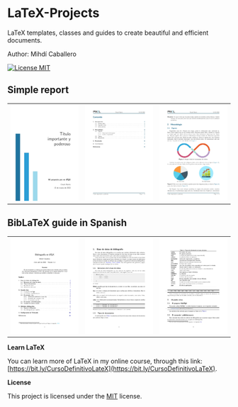 # LaTeX-Projects
LaTeX templates, classes and guides to create beautiful and efficient documents.

Author: Mihdí Caballero

[![License MIT](http://img.shields.io/badge/license-MIT-brightgreen.svg)](license.md)

## Simple report
<table>
	<tr>
		<td><img src="media/Simple_report_01.jpg" width=315></td>
		<td><img src="media/Simple_report_02.jpg" width=315></td>
		<td><img src="media/Simple_report_03.jpg" width=315></td>
	</tr>
 </table>

## BibLaTeX guide in Spanish
<table>
	<tr>
		<td><img src="media/BibLaTeX_guide_ES_01.jpg" width=315></td>
		<td><img src="media/BibLaTeX_guide_ES_02.jpg" width=315></td>
		<td><img src="media/BibLaTeX_guide_ES_03.jpg" width=315></td>
	</tr>
 </table>

**Learn LaTeX**

You can learn more of LaTeX in my online course, through this link: [https://bit.ly/CursoDefinitivoLateX](https://bit.ly/CursoDefinitivoLaTeX). 


**License**

This project is licensed under the [MIT](https://opensource.org/licenses/MIT) license.

